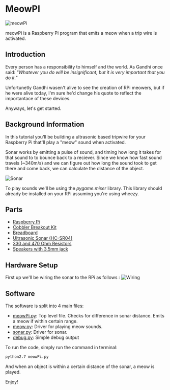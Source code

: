 MeowPI
==========

![meowPi](https://github.com/c0nrad/meowPi/blob/master/images/meowPi.jpg?raw=true)

meowPi is a Raspberry Pi program that emits a meow when a trip wire is activated.



Introduction
-

Every person has a responsibility to himself and the world. As Gandhi once said: <i> "Whatever you do will be insignificant, but it is very important that you do it." </i> 

Unfortunetly Gandhi wasen't alive to see the creation of RPi meowers, but if he were alive today, I'm sure he'd change his quote to reflect the importantace of these devices.

Anyways, let's get started. 

Background Information
-

In this tutorial you'll be building a ultrasonic based tripwire for your Raspberry Pi that'll play a "meow" sound when activated. 
	  
Sonar works by emitting a pulse of sound, and timing how long it takes for that sound to to bounce back to a reciever. Since we know how fast sound travels (~340m/s) and we can figure out how long the sound took to get there and come back, we can calculate the distance of the object. 

![Sonar](https://github.com/c0nrad/meowPi/blob/master/images/sonarDiagram.png?raw=true)

To play sounds we'll be using the <i>pygame.mixer</i> library. This library should already be installed on your RPi assuming you're using wheezy. 

Parts 
-	  

* [Raspberry Pi](http://www.amazon.com/Raspberry-Pi-Model-Revision-512MB/dp/B009SQQF9C/ref=sr_1_1?ie=UTF8&qid=1362138473&sr=8-1&keywords=raspberry+pi)
* [Cobbler Breakout Kit](http://www.adafruit.com/products/914)
* [Breadboard](http://www.amazon.com/BB400-Solderless-Plug-BreadBoard-tie-points/dp/B0040Z1ERO/ref=pd_sim_e_3)
* [Ultrasonic Sonar (HC-SR04)](http://www.amazon.com/Ultrasonic-Module-HC-SR04-Distance-Arduino/dp/B004U8TOE6/ref=sr_1_1?ie=UTF8&qid=1362137669&sr=8-1&keywords=hc-sr04)
* [330 and 470 Ohm Resistors](http://www.amazon.com/Sparkfun-500-4W-Resistor-Kit/dp/B008MH97I4/ref=sr_1_1?s=electronics&ie=UTF8&qid=1362138498&sr=1-1&keywords=resistors)
* [Speakers with 3.5mm jack](http://www.amazon.com/Logitech-S120-2-0-Multimedia-Speakers/dp/B000R9AAJA/ref=sr_1_2?s=electronics&ie=UTF8&qid=1362138535&sr=1-2&keywords=speakers)

Hardware Setup 
-

First up we'll be wiring the sonar to the RPi as follows : 
![Wiring](https://github.com/c0nrad/meowPi/blob/master/images/ultraSonicWiring.png?raw=true)  
	   
Software 
-	  

The software is split into 4 main files:

* [meowPi.py](https://github.com/c0nrad/meowPi/blob/master/meowPi.py): Top level file. Checks for difference in sonar distance. Emits a meow if within certain range.
* [meow.py](https://github.com/c0nrad/meowPi/blob/master/meow.py): Driver for playing meow sounds.
* [sonar.py](https://github.com/c0nrad/meowPi/blob/master/sonar.py): Driver for sonar.
* [debug.py](https://github.com/c0nrad/meowPi/blob/master/debug.py): Simple debug output
	  
To run the code, simply run the command in terminal:

```bash
python2.7 meowPi.py
```
	  
And when an object is within a certain distance of the sonar, a meow is played.

Enjoy!	  